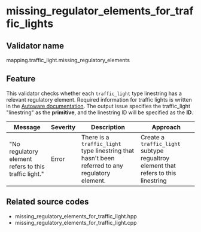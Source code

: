 # missing_regulator_elements_for_traffic_lights

## Validator name

mapping.traffic_light.missing_regulatory_elements

## Feature

This validator checks whether each `traffic_light` type linestring has a relevant regulatory element.
Required information for traffic lights is written in the [Autoware documentation](https://autowarefoundation.github.io/autoware-documentation/main/design/autoware-architecture/map/map-requirements/vector-map-requirements-overview/category_traffic_light/#vm-04-01-traffic-light-basics).
The output issue specifies the traffic_light "linestring" as the **primitive**, and the linestring ID will be specified as the **ID**.

| Message                                               | Severity | Description                                                                                     | Approach                                                                           |
| ----------------------------------------------------- | -------- | ----------------------------------------------------------------------------------------------- | ---------------------------------------------------------------------------------- |
| "No regulatory element refers to this traffic light." | Error    | There is a `traffic_light` type linestring that hasn't been referred to any regulatory element. | Create a `traffic_light` subtype regualtroy element that refers to this linestring |

## Related source codes

- missing_regulatory_elements_for_traffic_light.hpp
- missing_regulatory_elements_for_traffic_light.cpp
